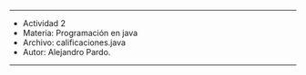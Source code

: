 * *****************************
* Actividad 2
* Materia: Programación en java
* Archivo: calificaciones.java
* Autor: Alejandro Pardo.
* *****************************
